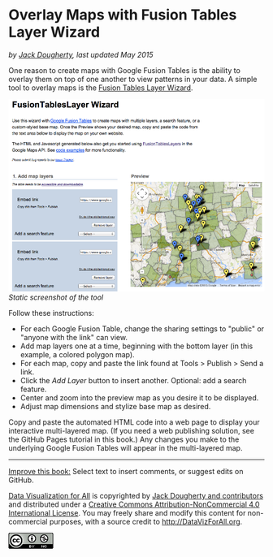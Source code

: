 # Overlay Maps with Fusion Tables Layer Wizard

*by [Jack Dougherty](../../introduction/who.md), last updated May 2015*

One reason to create maps with Google Fusion Tables is the ability to overlay them on top of one another to view patterns in your data. A simple tool to overlay maps is the [Fusion Tables Layer Wizard](http://htmlpreview.github.io/?https://github.com/fusiontable-gallery/fusion-tables-api-samples/blob/master/FusionTablesLayerWizard/src/index.html).

![](FusionTablesLayerWizard.png)
*Static screenshot of the tool*

Follow these instructions:

- For each Google Fusion Table, change the sharing settings to "public" or "anyone with the link" can view.
- Add map layers one at a time, beginning with the bottom layer (in this example, a colored polygon map).
- For each map, copy and paste the link found at Tools > Publish > Send a link.
- Click the *Add Layer* button to insert another. Optional: add a search feature.
- Center and zoom into the preview map as you desire it to be displayed.
- Adjust map dimensions and stylize base map as desired.

Copy and paste the automated HTML code into a web page to display your interactive multi-layered map. (If you need a web publishing solution, see the GitHub Pages tutorial in this book.) Any changes you make to the underlying Google Fusion Tables will appear in the multi-layered map.



---


[Improve this book:](../../gitbook/improve.md) Select text to insert comments, or suggest edits on GitHub.

[Data Visualization for All](http://datavizforall.org)
is copyrighted by [Jack Dougherty and contributors](../../introduction/who.md)
and distributed under a [Creative Commons Attribution-NonCommercial 4.0 International License](http://creativecommons.org/licenses/by-nc/4.0). You may freely share and modify this content for non-commercial purposes, with a source credit to http://DataVizForAll.org.

![Creative Commons by-nc image](../../cc-by-nc.png)
